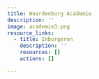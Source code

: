 ```yaml
---
title: Waardenburg Academie
description: ''
image: academie3.png
resource_links:
  - title: Inburgeren
    description: ''
    resources: []
    actions: []

---
```










